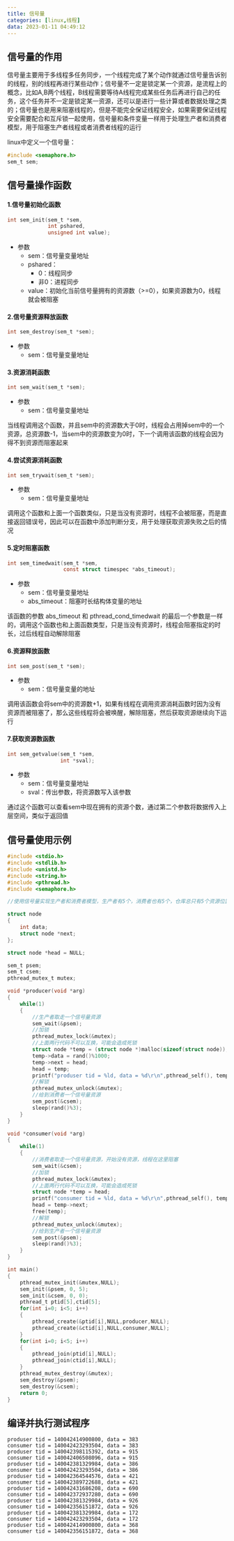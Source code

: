 ```yaml
---
title: 信号量
categories: [linux,线程]
data: 2023-01-11 04:49:12
---
```


## 信号量的作用

信号量主要用于多线程多任务同步，一个线程完成了某个动作就通过信号量告诉别的线程，别的线程再进行某些动作；信号量不一定是锁定某一个资源，是流程上的概念，比如A,B两个线程，B线程需要等待A线程完成某些任务后再进行自己的任务，这个任务并不一定是锁定某一资源，还可以是进行一些计算或者数据处理之类的；信号量也是用来阻塞线程的，但是不能完全保证线程安全，如果需要保证线程安全需要配合和互斥锁一起使用，信号量和条件变量一样用于处理生产者和消费者模型，用于阻塞生产者线程或者消费者线程的运行

linux中定义一个信号量：

~~~c
#include <semaphore.h>
sem_t sem;
~~~

## 信号量操作函数

#### 1.信号量初始化函数

~~~c
int sem_init(sem_t *sem, 
             int pshared, 
             unsigned int value);
~~~

- 参数
  - sem：信号量变量地址
  - pshared：
    - 0：线程同步
    - 非0：进程同步
  - value：初始化当前信号量拥有的资源数（>=0），如果资源数为0，线程就会被阻塞

#### 2.信号量资源释放函数

~~~c
int sem_destroy(sem_t *sem);
~~~

- 参数
  - sem：信号量变量地址

#### 3.资源消耗函数

~~~c
int sem_wait(sem_t *sem);
~~~

- 参数
  - sem：信号量变量地址

当线程调用这个函数，并且sem中的资源数大于0时，线程会占用掉sem中的一个资源，总资源数-1，当sem中的资源数变为0时，下一个调用该函数的线程会因为得不到资源而阻塞起来

#### 4.尝试资源消耗函数

~~~c
int sem_trywait(sem_t *sem);
~~~

- 参数
  - sem：信号量变量地址

调用这个函数和上面一个函数类似，只是当没有资源时，线程不会被阻塞，而是直接返回错误号，因此可以在函数中添加判断分支，用于处理获取资源失败之后的情况

#### 5.定时阻塞函数

~~~c
int sem_timedwait(sem_t *sem, 
                  const struct timespec *abs_timeout);
~~~

- 参数
  - sem：信号量变量地址
  - abs_timeout：阻塞时长结构体变量的地址

该函数的参数 abs_timeout 和 pthread_cond_timedwait 的最后一个参数是一样的，调用这个函数也和上面函数类型，只是当没有资源时，线程会阻塞指定的时长，过后线程自动解除阻塞

#### 6.资源释放函数

~~~c
int sem_post(sem_t *sem);
~~~

- 参数
  - sem：信号量变量的地址

调用该函数会将sem中的资源数+1，如果有线程在调用资源消耗函数时因为没有资源而被阻塞了，那么这些线程将会被唤醒，解除阻塞，然后获取资源继续向下运行

#### 7.获取资源数函数

~~~c
int sem_getvalue(sem_t *sem,
                 int *sval);
~~~

- 参数
  - sem：信号量变量地址
  - sval：传出参数，将资源数写入该参数

通过这个函数可以查看sem中现在拥有的资源个数，通过第二个参数将数据传入上层空间，类似于返回值

## 信号量使用示例

~~~c
#include <stdio.h>
#include <stdlib.h>
#include <unistd.h>
#include <string.h>
#include <pthread.h>
#include <semaphore.h>

//使用信号量实现生产者和消费者模型，生产者有5个，消费者也有5个，仓库总只有5个资源位置

struct node
{
    int data;
    struct node *next;
};

struct node *head = NULL;

sem_t psem;
sem_t csem;
pthread_mutex_t mutex;

void *producer(void *arg)
{
    while(1)
    {
        //生产者取走一个信号量资源
        sem_wait(&psem);
        //加锁
        pthread_mutex_lock(&mutex);
        //上面两行代码不可以互换，可能会造成死锁
        struct node *temp = (struct node *)malloc(sizeof(struct node));
        temp->data = rand()%1000;
        temp->next = head;
        head = temp;
        printf("produser tid = %ld, data = %d\r\n",pthread_self(), temp->data);
        //解锁
        pthread_mutex_unlock(&mutex);
        //给到消费者一个信号量资源
        sem_post(&csem);
        sleep(rand()%3);
    }
}

void *consumer(void *arg)
{
    while(1)
    {
        //消费者取走一个信号量资源，开始没有资源，线程在这里阻塞
        sem_wait(&csem);
        //加锁
        pthread_mutex_lock(&mutex);
        //上面两行代码不可以互换，可能会造成死锁
        struct node *temp = head;
        printf("consumer tid = %ld, data = %d\r\n",pthread_self(), temp->data);
        head = temp->next;
        free(temp);
        //解锁
        pthread_mutex_unlock(&mutex);
        //给到生产者一个信号量资源
        sem_post(&psem);
        sleep(rand()%3);
    }
}

int main()
{
    pthread_mutex_init(&mutex,NULL);
    sem_init(&psem, 0, 5);
    sem_init(&csem, 0, 0);
    pthread_t ptid[5],ctid[5];
    for(int i=0; i<5; i++)
    {
        pthread_create(&ptid[i],NULL,producer,NULL);
        pthread_create(&ctid[i],NULL,consumer,NULL);
    }
    for(int i=0; i<5; i++)
    {
        pthread_join(ptid[i],NULL);
        pthread_join(ctid[i],NULL);
    }
    pthread_mutex_destroy(&mutex);
    sem_destroy(&psem);
    sem_destroy(&csem);
    return 0;
}

~~~

## 编译并执行测试程序

~~~shell
produser tid = 140042414900800, data = 383
consumer tid = 140042423293504, data = 383
produser tid = 140042398115392, data = 915
consumer tid = 140042406508096, data = 915
produser tid = 140042381329984, data = 386
consumer tid = 140042423293504, data = 386
produser tid = 140042364544576, data = 421
consumer tid = 140042389722688, data = 421
produser tid = 140042431686208, data = 690
consumer tid = 140042372937280, data = 690
produser tid = 140042381329984, data = 926
consumer tid = 140042356151872, data = 926
produser tid = 140042381329984, data = 172
consumer tid = 140042423293504, data = 172
produser tid = 140042414900800, data = 368
consumer tid = 140042356151872, data = 368
~~~

